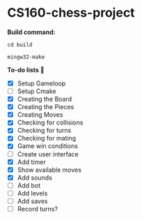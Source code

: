 # CS160-chess-project


**Build command:**

```
cd build

mingw32-make
```

**To-do lists 🎉**

- [x] Setup Gameloop
- [ ] Setup Cmake
- [x] Creating the Board
- [x] Creating the Pieces
- [x] Creating Moves
- [x] Checking for collisions
- [x] Checking for turns
- [x] Checking for mating
- [x] Game win conditions
- [ ] Create user interface
- [x] Add timer
- [x] Show available moves
- [x] Add sounds
- [ ] Add bot
- [ ] Add levels
- [ ] Add saves
- [ ] Record turns?
